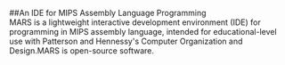 ##An IDE for MIPS Assembly Language Programming<br>
 MARS is a lightweight interactive development environment (IDE) for programming in MIPS assembly language, intended for educational-level use with Patterson and Hennessy's Computer Organization and Design.MARS is open-source software. 
